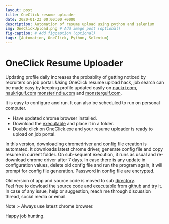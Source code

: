 ```yaml
---
layout: post
title: OneClick resume uploader
date: 2020-01-23 00:00:00 +0000
description: Automation of resume upload using python and selenium
img: OneClickUpload.png # Add image post (optional)
fig-caption: # Add figcaption (optional)
tags: [Automation, OneClick, Python, Selenium]
---
```

# OneClick Resume Uploader

Updating profile daily increases the probablity of getting noticed by recruiters on job portal. Using OneClick resume upload hack, job search can be made easy by keeping profile updated easily on [naukri.com](www.naukri.com), [naukrigulf.com](www.naukrigulf.com) [monsterIndia.com](www.monsterindia.com) and [monstergulf.com](www.monstergulf.com).

It is easy to configure and run. It can also be scheduled to run on personal computer.

* Have updated chrome browser installed.
* Download the [executable](https://github.com/rajnathsah/AutoResumeUpload/blob/master/OneClick/OneClick.exe) and place it in a folder.
* Double click on OneClick.exe and your resume uploader is ready to upload on job portal.

In this version, downloading chromedriver and config file creation is automated. It downloads latest chrome driver, generate config file and copy resume in current folder. On sub-sequent execution, it runs as usual and re-download chrome driver after 7 days. In case there is any update in configuration values, delete old config file and run the program again, it will prompt for config file generation. Password in config file are encrypted.

Old version of app and source code is moved to sub [directory](https://github.com/rajnathsah/AutoResumeUpload/tree/master/IndividualApp).  
Feel free to dowload the source code and executable from [github](https://github.com/rajnathsah/AutoResumeUpload) and try it. In case of any issue, help or suggestion, reach me through discussion thread, social media or email.

Note :- Always use latest chrome browser.

Happy job hunting.

